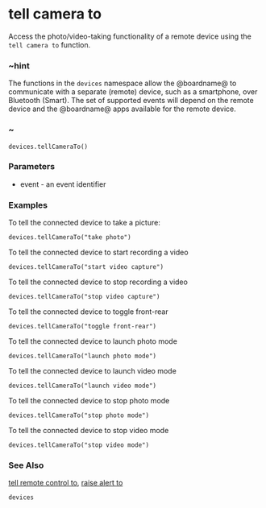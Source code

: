 # tell camera to

Access the photo/video-taking functionality of a remote device using the `tell camera to` function.

### ~hint

The functions in the `devices` namespace allow the @boardname@ to communicate with a separate (remote) device, such as a smartphone, over Bluetooth (Smart). The set of supported events will depend on the remote device and the @boardname@ apps available for the remote device.

### ~

```sig
devices.tellCameraTo()
```

### Parameters

* event - an event identifier

### Examples

To tell the connected device to take a picture:

```blocks
devices.tellCameraTo("take photo")
```

To tell the connected device to start recording a video

```blocks
devices.tellCameraTo("start video capture")
```

To tell the connected device to stop recording a video

```blocks
devices.tellCameraTo("stop video capture")
```

To tell the connected device to toggle front-rear

```blocks
devices.tellCameraTo("toggle front-rear")
```

To tell the connected device to launch photo mode

```blocks
devices.tellCameraTo("launch photo mode")
```

To tell the connected device to launch video mode

```blocks
devices.tellCameraTo("launch video mode")
```

To tell the connected device to stop photo mode

```blocks
devices.tellCameraTo("stop photo mode")
```

To tell the connected device to stop video mode

```blocks
devices.tellCameraTo("stop video mode")
```

### See Also

[tell remote control to](/reference/devices/tell-remote-control-to), [raise alert to](/reference/devices/raise-alert-to)

```package
devices
```